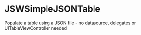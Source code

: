 JSWSimpleJSONTable
==================

Populate a table using a JSON file - no datasource, delegates or UITableViewController needed
